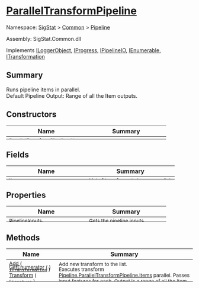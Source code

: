 # [ParallelTransformPipeline](./ParallelTransformPipeline.md)

Namespace: [SigStat]() > [Common](./../README.md) > [Pipeline](./README.md)

Assembly: SigStat.Common.dll

Implements [ILoggerObject](./../ILoggerObject.md), [IProgress](./../Helpers/IProgress.md), [IPipelineIO](./IPipelineIO.md), [IEnumerable](https://docs.microsoft.com/en-us/dotnet/api/System.Collections.IEnumerable), [ITransformation](./../ITransformation.md)

## Summary
Runs pipeline items in parallel.  <br>Default Pipeline Output: Range of all the Item outputs.

## Constructors

| Name | Summary | 
| --- | --- | 
| <sub>ParallelTransformPipeline (  )</sub><div style="margin: -28px 0px 0px 0px;"><img width=200/>  | <sub></sub><div style="margin: -28px 0px 0px 0px;"><img width=200/>  | <br>


## Fields

| Name | Summary | 
| --- | --- | 
| <sub>Items</sub><div style="margin: -28px 0px 0px 0px;"><img width=200/>  | <sub>List of transforms to be run parallel.</sub><div style="margin: -28px 0px 0px 0px;"><img width=200/>  | <br>


## Properties

| Name | Summary | 
| --- | --- | 
| <sub>PipelineInputs</sub><div style="margin: -28px 0px 0px 0px;"><img width=200/>  | <sub>Gets the pipeline inputs.</sub><div style="margin: -28px 0px 0px 0px;"><img width=200/>  | <br>
| <sub>PipelineOutputs</sub><div style="margin: -28px 0px 0px 0px;"><img width=200/>  | <sub>Gets the pipeline outputs.</sub><div style="margin: -28px 0px 0px 0px;"><img width=200/>  | <br>


## Methods

| Name | Summary | 
| --- | --- | 
| <sub>[Add](./Methods/ParallelTransformPipeline-100663502.md) ( [`ITransformation`](./../ITransformation.md) )</sub><div style="margin: -28px 0px 0px 0px;"><img width=200/>  | <sub>Add new transform to the list.</sub><div style="margin: -28px 0px 0px 0px;"><img width=200/>  | <br>
| <sub>[GetEnumerator](./Methods/ParallelTransformPipeline-100663501.md) (  )</sub><div style="margin: -28px 0px 0px 0px;"><img width=200/>  | <sub></sub><div style="margin: -28px 0px 0px 0px;"><img width=200/>  | <br>
| <sub>[Transform](./Methods/ParallelTransformPipeline-100663503.md) ( [`Signature`](./../Signature.md) )</sub><div style="margin: -28px 0px 0px 0px;"><img width=200/>  | <sub>Executes transform [Pipeline.ParallelTransformPipeline.Items](https://github.com/hargitomi97/sigstat/blob/master/docs/md/.md) parallel.  Passes input features for each.  Output is a range of all the Item outputs.</sub><div style="margin: -28px 0px 0px 0px;"><img width=200/>  | <br>


